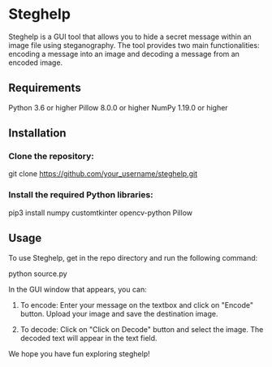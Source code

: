 # Steghelp
Steghelp is a GUI tool that allows you to hide a secret message within an image file using steganography. The tool provides two main functionalities: encoding a message into an image and decoding a message from an encoded image.

## Requirements

Python 3.6 or higher
Pillow 8.0.0 or higher
NumPy 1.19.0 or higher

## Installation

### Clone the repository:

git clone https://github.com/your_username/steghelp.git

### Install the required Python libraries:

pip3 install numpy customtkinter opencv-python Pillow

## Usage

To use Steghelp, get in the repo directory and run the following command:

python source.py

In the GUI window that appears, you can:

1. To encode: Enter your message on the textbox and click on "Encode" button. Upload your image and save the destination image.

2. To decode: Click on "Click on Decode" button and select the image. The decoded text will appear in the text field.


We hope you have fun exploring steghelp!

